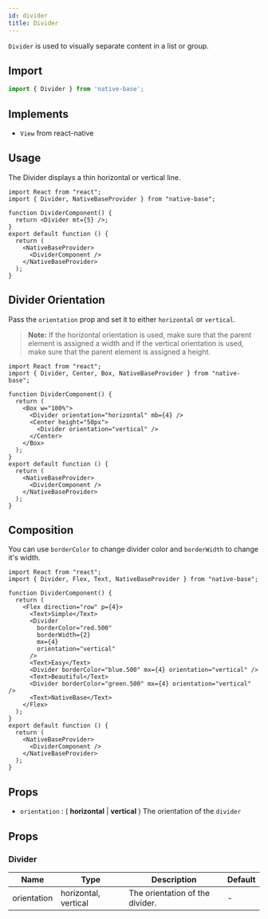 ```yaml
---
id: divider
title: Divider
---
```


`Divider` is used to visually separate content in a list or group.

## **Import**

```jsx
import { Divider } from 'native-base';
```

## Implements

- `View` from react-native

## Usage

The Divider displays a thin horizontal or vertical line.

```SnackPlayer name=Divider%20Usage
import React from "react";
import { Divider, NativeBaseProvider } from "native-base";

function DividerComponent() {
  return <Divider mt={5} />;
}
export default function () {
  return (
    <NativeBaseProvider>
      <DividerComponent />
    </NativeBaseProvider>
  );
}
```

## Divider Orientation

Pass the `orientation` prop and set it to either `horizontal` or `vertical`.

> **Note:** If the horizontal orientation is used, make sure that the parent element is assigned a width and If the vertical orientation is used, make sure that the parent element is assigned a height.

```SnackPlayer name=Divider%20Divider Orientation
import React from "react";
import { Divider, Center, Box, NativeBaseProvider } from "native-base";

function DividerComponent() {
  return (
    <Box w="100%">
      <Divider orientation="horizontal" mb={4} />
      <Center height="50px">
        <Divider orientation="vertical" />
      </Center>
    </Box>
  );
}
export default function () {
  return (
    <NativeBaseProvider>
      <DividerComponent />
    </NativeBaseProvider>
  );
}
```

## Composition

You can use `borderColor` to change divider color and `borderWidth` to change it's width.

```SnackPlayer name=Divider%20Composition
import React from "react";
import { Divider, Flex, Text, NativeBaseProvider } from "native-base";

function DividerComponent() {
  return (
    <Flex direction="row" p={4}>
      <Text>Simple</Text>
      <Divider
        borderColor="red.500"
        borderWidth={2}
        mx={4}
        orientation="vertical"
      />
      <Text>Easy</Text>
      <Divider borderColor="blue.500" mx={4} orientation="vertical" />
      <Text>Beautiful</Text>
      <Divider borderColor="green.500" mx={4} orientation="vertical" />
      <Text>NativeBase</Text>
    </Flex>
  );
}
export default function () {
  return (
    <NativeBaseProvider>
      <DividerComponent />
    </NativeBaseProvider>
  );
}
```

## Props

- `orientation` : ( **horizontal** | **vertical** ) The orientation of the `divider`

## Props

### Divider

| Name        | Type                 | Description                     | Default |
| ----------- | -------------------- | ------------------------------- | ------- |
| orientation | horizontal, vertical | The orientation of the divider. | -       |
